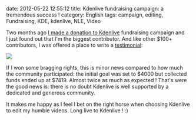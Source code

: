 date: 2012-05-22 12:55:12
title: Kdenlive fundraising campaign: a tremendous success !
category: English
tags: campaign, editing, Fundraising, KDE, kdenlive, NLE, Video

Two months ago [I made a donation to Kdenlive](http://kevin.deldycke.com/2012/03/200-dollars-kdenlive-contribution/) fundraising campaign and I just found out that I'm the biggest contributor. And like other $100+ contributors, I was offered a place to write a [testimonial](http://kdenlive.org/fundraising-campaign-2012):

![](/static/uploads/2012/05/kdenlive-testimonial.png)

If I won some bragging rights, this is minor news compared to how much the community participated: the initial goal was set to $4000 but collected funds ended up at $7419. Almost twice as much as expected ! That's were the good news is: there is no doubt Kdenlive is well supported by a dedicated and generous community.

It makes me happy as I feel I bet on the right horse when choosing Kdenlive to edit my humble videos. Long live to Kdenlive ! :)
